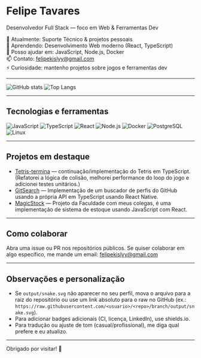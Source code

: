 # Felipe Tavares

Desenvolvedor Full Stack — foco em Web & Ferramentas Dev

🔭 Atualmente: Suporte Técnico & projetos pessoais  
🌱 Aprendendo: Desenvolvimento Web moderno (React, TypeScript)  
💬 Posso ajudar em: JavaScript, Node.js, Docker  
📫 Contato: <felipekislyy@gmail.com>  
⚡ Curiosidade: mantenho projetos sobre jogos e ferramentas dev

---

![GitHub stats](https://github-readme-stats.vercel.app/api?username=FelipeMTavaresS&show_icons=true&theme=tokyonight&locale=pt-br)
![Top Langs](https://github-readme-stats.vercel.app/api/top-langs?username=FelipeMTavaresS&layout=compact&card_width=320&langs_count=6&theme=tokyonight&locale=pt-br)

---

## Tecnologias e ferramentas

![JavaScript](https://cdn.jsdelivr.net/gh/devicons/devicon/icons/javascript/javascript-original.svg) ![TypeScript](https://cdn.jsdelivr.net/gh/devicons/devicon/icons/typescript/typescript-original.svg) ![React](https://cdn.jsdelivr.net/gh/devicons/devicon/icons/react/react-original.svg) ![Node.js](https://cdn.jsdelivr.net/gh/devicons/devicon/icons/nodejs/nodejs-original.svg) ![Docker](https://cdn.jsdelivr.net/gh/devicons/devicon/icons/docker/docker-original.svg) ![PostgreSQL](https://cdn.jsdelivr.net/gh/devicons/devicon/icons/postgresql/postgresql-original.svg) ![Linux](https://cdn.jsdelivr.net/gh/devicons/devicon/icons/linux/linux-original.svg)

---

## Projetos em destaque

- [Tetris-termina](https://github.com/FelipeMTavaresS/Tetris-termina) — continuação/implementação do Tetris em TypeScript. (Refatorei a lógica de colisão, melhorei performance do loop do jogo e adicionei testes unitários.)
- [GitSearch](https://github.com/FelipeMTavaresS/GitSearch) — Implementação de um buscador de perfis do GitHub usando a própria API em TypeScript usando React Native.
- [MagicStock](https://github.com/Liragbr/MagicStock) — Projeto da Faculdade com meus colegas, é uma implementação de sistema de estoque usando JavaScript com React.

---

## Como colaborar

Abra uma issue ou PR nos repositórios públicos. Se quiser colaborar em algo específico, me mande um email: <felipekislyy@gmail.com>

---

## Observações e personalização

- Se `output/snake.svg` não aparecer no seu perfil, mova o arquivo para a raiz do repositório ou use um link absoluto para o raw no GitHub (ex.: `https://raw.githubusercontent.com/<usuario>/<repo>/branch/output/snake.svg`).
- Para adicionar badges adicionais (CI, licença, LinkedIn), use shields.io.
- Para tradução ou ajuste de tom (casual/profissional), me diga qual prefere e eu atualizo.

---

Obrigado por visitar! 👋

